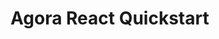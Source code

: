 # Agora React Quickstart

<!-- Simple starter using [Agora React SDK](https://github.com/AgoraIO-Extensions/agora-rtc-react/) with Vite -->

<!-- ![](readme.jpg) -->

